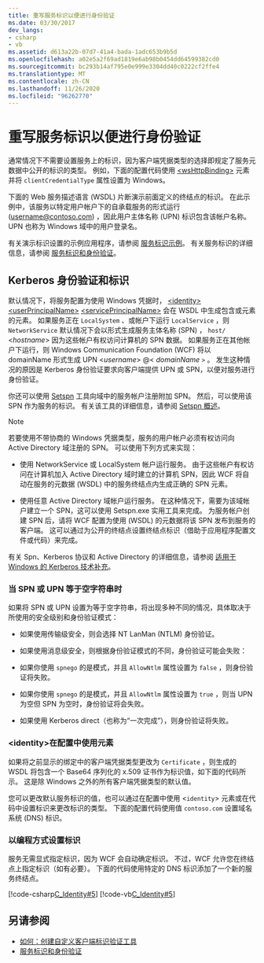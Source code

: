 ```yaml
---
title: 重写服务标识以便进行身份验证
ms.date: 03/30/2017
dev_langs:
- csharp
- vb
ms.assetid: d613a22b-07d7-41a4-bada-1adc653b9b5d
ms.openlocfilehash: a02e5a2f69ad1819e6ab98b0454dd64599382cd0
ms.sourcegitcommit: bc293b14af795e0e999e3304dd40c0222cf2ffe4
ms.translationtype: MT
ms.contentlocale: zh-CN
ms.lasthandoff: 11/26/2020
ms.locfileid: "96262770"
---
```

# <a name="override-the-identity-of-a-service-for-authentication"></a>重写服务标识以便进行身份验证

通常情况下不需要设置服务上的标识，因为客户端凭据类型的选择即规定了服务元数据中公开的标识的类型。 例如，下面的配置代码使用 [\<wsHttpBinding>](../../configure-apps/file-schema/wcf/wshttpbinding.md) 元素并将 `clientCredentialType` 属性设置为 Windows。  

 下面的 Web 服务描述语言 (WSDL) 片断演示前面定义的终结点的标识。 在此示例中，该服务以特定用户帐户下的自承载服务的形式运行 (username@contoso.com) ，因此用户主体名称 (UPN) 标识包含该帐户名称。 UPN 也称为 Windows 域中的用户登录名。  

 有关演示标识设置的示例应用程序，请参阅 [服务标识示例](../samples/service-identity-sample.md)。 有关服务标识的详细信息，请参阅 [服务标识和身份验证](../feature-details/service-identity-and-authentication.md)。  
  
## <a name="kerberos-authentication-and-identity"></a>Kerberos 身份验证和标识  

 默认情况下，将服务配置为使用 Windows 凭据时， [\<identity>](../../configure-apps/file-schema/wcf/identity.md) [\<userPrincipalName>](../../configure-apps/file-schema/wcf/userprincipalname.md) [\<servicePrincipalName>](../../configure-apps/file-schema/wcf/serviceprincipalname.md) 会在 WSDL 中生成包含或元素的元素。 如果服务正在 `LocalSystem` 、或帐户下运行 `LocalService` ，则 `NetworkService` 默认情况下会以形式生成服务主体名称 (SPN) ， `host/` \<*hostname*> 因为这些帐户有权访问计算机的 SPN 数据。 如果服务正在其他帐户下运行，则 Windows Communication Foundation (WCF) 将以 domainName 形式生成 UPN \<*username*> @< *domainName* `>` 。 发生这种情况的原因是 Kerberos 身份验证要求向客户端提供 UPN 或 SPN，以便对服务进行身份验证。  
  
 你还可以使用 [Setspn](/previous-versions/windows/it-pro/windows-server-2008-R2-and-2008/cc731241(v=ws.10)) 工具向域中的服务帐户注册附加 SPN。 然后，可以使用该 SPN 作为服务的标识。 有关该工具的详细信息，请参阅 [Setspn 概述](/previous-versions/windows/it-pro/windows-server-2003/cc773257(v=ws.10))。  
  
> [!NOTE]
> 若要使用不带协商的 Windows 凭据类型，服务的用户帐户必须有权访问向 Active Directory 域注册的 SPN。 可以使用下列方式来实现：  
  
- 使用 NetworkService 或 LocalSystem 帐户运行服务。 由于这些帐户有权访问在计算机加入 Active Directory 域时建立的计算机 SPN，因此 WCF 将自动在服务的元数据 (WSDL) 中的服务终结点内生成正确的 SPN 元素。  
  
- 使用任意 Active Directory 域帐户运行服务。 在这种情况下，需要为该域帐户建立一个 SPN，这可以使用 Setspn.exe 实用工具来完成。 为服务帐户创建 SPN 后，请将 WCF 配置为使用 (WSDL) 的元数据将该 SPN 发布到服务的客户端。 这可以通过为公开的终结点设置终结点标识（借助于应用程序配置文件或代码）来完成。  
  
 有关 Spn、Kerberos 协议和 Active Directory 的详细信息，请参阅 [适用于 Windows 的 Kerberos 技术补充](/previous-versions/msp-n-p/ff649429(v=pandp.10))。  
  
### <a name="when-spn-or-upn-equals-the-empty-string"></a>当 SPN 或 UPN 等于空字符串时  

 如果将 SPN 或 UPN 设置为等于空字符串，将出现多种不同的情况，具体取决于所使用的安全级别和身份验证模式：  
  
- 如果使用传输级安全，则会选择 NT LanMan (NTLM) 身份验证。  
  
- 如果使用消息级安全，则根据身份验证模式的不同，身份验证可能会失败：  
  
- 如果你使用 `spnego` 的是模式，并且 `AllowNtlm` 属性设置为 `false` ，则身份验证将失败。  
  
- 如果你使用 `spnego` 的是模式，并且 `AllowNtlm` 属性设置为 `true` ，则当 UPN 为空但 SPN 为空时，身份验证将会失败。  
  
- 如果使用 Kerberos direct（也称为“一次完成”），则身份验证将失败。  
  
### <a name="use-the-identity-element-in-configuration"></a>\<identity>在配置中使用元素  

 如果将之前显示的绑定中的客户端凭据类型更改为 `Certificate` ，则生成的 WSDL 将包含一个 Base64 序列化的 x.509 证书作为标识值，如下面的代码所示。 这是除 Windows 之外的所有客户端凭据类型的默认值。  

 您可以更改默认服务标识的值，也可以通过在配置中使用 <`identity`> 元素或在代码中设置标识来更改标识的类型。 下面的配置代码使用值 `contoso.com` 设置域名系统 (DNS) 标识。  

### <a name="set-identity-programmatically"></a>以编程方式设置标识  

 服务无需显式指定标识，因为 WCF 会自动确定标识。 不过，WCF 允许您在终结点上指定标识（如有必要）。 下面的代码使用特定的 DNS 标识添加了一个新的服务终结点。  
  
 [!code-csharp[C_Identity#5](../../../../samples/snippets/csharp/VS_Snippets_CFX/c_identity/cs/source.cs#5)]
 [!code-vb[C_Identity#5](../../../../samples/snippets/visualbasic/VS_Snippets_CFX/c_identity/vb/source.vb#5)]  
  
## <a name="see-also"></a>另请参阅

- [如何：创建自定义客户端标识验证工具](how-to-create-a-custom-client-identity-verifier.md)
- [服务标识和身份验证](../feature-details/service-identity-and-authentication.md)
